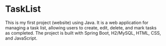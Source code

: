 # TaskList
This is my first project  (website)  using Java. It is a web application for managing a task list, allowing users to create, edit, delete, and mark tasks as completed. The project is built with Spring Boot, H2/MySQL, HTML, CSS, and JavaScript.
